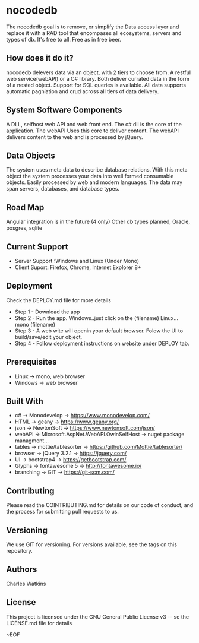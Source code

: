 # nocodedb

The nocodedb goal is to remove, or simplify the Data access layer and replace it with a RAD tool that encompases all ecosystems, servers and types of db.  It's free to all. Free as in free beer.


## How does it do it?
 nocodedb delevers data via an object, with 2 tiers to choose from. A restful web service(webAPI) or a C# library. Both deliver currated data in the form of a nested object. Support for SQL queries is available. All data supports automatic pagniation and crud across all tiers of data delivery.


## System Software Components 
A DLL, selfhost web API and web front end.
The c# dll is the core of the application.
The webAPI Uses this core to deliver content.
The webAPI delivers content to the web and is processed by jQuery.


## Data Objects
The system uses meta data to describe database relations. With this meta object the system processes your data into well formed consumable objects. Easily processed by web and modern languages. The data may span servers, databases, and database types.


## Road Map
Angular integration is in the future (4 only)
Other db types planned, Oracle, posgres, sqlite


## Current Support
- Server Support :Windows and Linux (Under Mono)
- Client Suport: Firefox, Chrome, Internet Explorer 8+


## Deployment
Check the DEPLOY.md file for more details   
- Step 1 -  Download the app
- Step 2 -  Run the app. Windows..just click on the (filename) Linux... mono (filename)
- Step 3 -  A web wite will openin your default browser. Folow the UI to build/save/edit your object.
- Step 4 -  Follow deployment instructions on website under DEPLOY tab.


## Prerequisites
- Linux   -> mono, web browser
- Windows -> web browser


## Built With
- c#        -> Monodevelop                          -> https://www.monodevelop.com/
- HTML      -> geany                                -> https://www.geany.org/
- json      -> NewtonSoft                           -> https://www.newtonsoft.com/json/
- webAPI    -> Microsoft.AspNet.WebAPI.OwinSelfHost -> nuget package managment...
- tables    -> mottie/tablesorter                   -> https://github.com/Mottie/tablesorter/
- browser   -> jQuery 3.2.1                         -> https://jquery.com/
- UI        -> bootstrap4                           -> https://getbootstrap.com/
- Glyphs    -> fontawesome 5                        -> http://fontawesome.io/
- branching -> GIT                                  -> https://git-scm.com/


## Contributing
Please read the COINTRIBUTING.md for details on our code of conduct, and the process for submitting pull requests to us.


## Versioning
We use GIT for versioning. For versions available, see the tags on this repository.


## Authors
Charles Watkins


## License
This project is licensed under the GNU General Public License v3 -- se the LICENSE.md file for details



~EOF
